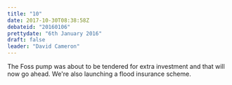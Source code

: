 ```yaml
---
title: "10"
date: 2017-10-30T08:38:58Z
debateid: "20160106"
prettydate: "6th January 2016"
draft: false
leader: "David Cameron"
---
```


The Foss pump was about to be tendered for extra investment and that will now go ahead. We're also launching a flood insurance scheme.